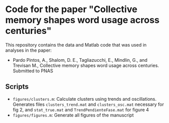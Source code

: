 # Code for the paper "Collective memory shapes word usage across centuries"

This repository contains the data and Matlab code that was used in analyses in the paper:

- Pardo Pintos, A., Shalom, D. E., Tagliazucchi, E., Mindlin, G., and Trevisan M., Collective memory shapes word usage across centuries. Submitted to PNAS

## Scripts

- `figures/clusters.m`: Calculate clusters using trends and oscillations. Generates files `clusters_trend.mat` and `clusters_osc.mat` necessary for fig 2, and `stat_true.mat` and `TrendPendienteFase.mat` for figure 4
- `figures/figures.m`: Generate all figures of the manuscript

